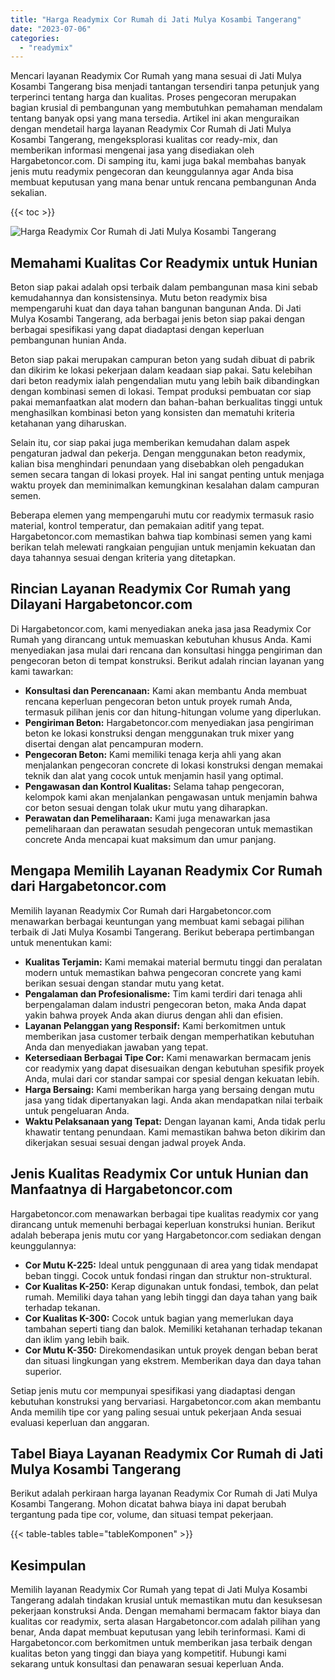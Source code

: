 ```yaml
---
title: "Harga Readymix Cor Rumah di Jati Mulya Kosambi Tangerang"
date: "2023-07-06"
categories: 
  - "readymix"
---
```



Mencari layanan Readymix Cor Rumah yang mana sesuai di Jati Mulya Kosambi Tangerang bisa menjadi tantangan tersendiri tanpa petunjuk yang terperinci tentang harga dan kualitas. Proses pengecoran merupakan bagian krusial di pembangunan yang membutuhkan pemahaman mendalam tentang banyak opsi yang mana tersedia. Artikel ini akan menguraikan dengan mendetail harga layanan Readymix Cor Rumah di Jati Mulya Kosambi Tangerang, mengeksplorasi kualitas cor ready-mix, dan memberikan informasi mengenai jasa yang disediakan oleh Hargabetoncor.com. Di samping itu, kami juga bakal membahas banyak jenis mutu readymix pengecoran dan keunggulannya agar Anda bisa membuat keputusan yang mana benar untuk rencana pembangunan Anda sekalian.

{{< toc >}}

![Harga Readymix Cor Rumah di Jati Mulya Kosambi Tangerang](https://hargareadymixid.github.io/hbc/readymix-hbc%20(33).png)

## Memahami Kualitas Cor Readymix untuk Hunian

Beton siap pakai adalah opsi terbaik dalam pembangunan masa kini sebab kemudahannya dan konsistensinya. Mutu beton readymix bisa mempengaruhi kuat dan daya tahan bangunan bangunan Anda. Di Jati Mulya Kosambi Tangerang, ada berbagai jenis beton siap pakai dengan berbagai spesifikasi yang dapat diadaptasi dengan keperluan pembangunan hunian Anda.

Beton siap pakai merupakan campuran beton yang sudah dibuat di pabrik dan dikirim ke lokasi pekerjaan dalam keadaan siap pakai. Satu kelebihan dari beton readymix ialah pengendalian mutu yang lebih baik dibandingkan dengan kombinasi semen di lokasi. Tempat produksi pembuatan cor siap pakai memanfaatkan alat modern dan bahan-bahan berkualitas tinggi untuk menghasilkan kombinasi beton yang konsisten dan mematuhi kriteria ketahanan yang diharuskan.

Selain itu, cor siap pakai juga memberikan kemudahan dalam aspek pengaturan jadwal dan pekerja. Dengan menggunakan beton readymix, kalian bisa menghindari penundaan yang disebabkan oleh pengadukan semen secara tangan di lokasi proyek. Hal ini sangat penting untuk menjaga waktu proyek dan meminimalkan kemungkinan kesalahan dalam campuran semen.

Beberapa elemen yang mempengaruhi mutu cor readymix termasuk rasio material, kontrol temperatur, dan pemakaian aditif yang tepat. Hargabetoncor.com memastikan bahwa tiap kombinasi semen yang kami berikan telah melewati rangkaian pengujian untuk menjamin kekuatan dan daya tahannya sesuai dengan kriteria yang ditetapkan.

## Rincian Layanan Readymix Cor Rumah yang Dilayani Hargabetoncor.com

Di Hargabetoncor.com, kami menyediakan aneka jasa jasa Readymix Cor Rumah yang dirancang untuk memuaskan kebutuhan khusus Anda. Kami menyediakan jasa mulai dari rencana dan konsultasi hingga pengiriman dan pengecoran beton di tempat konstruksi. Berikut adalah rincian layanan yang kami tawarkan:

- **Konsultasi dan Perencanaan:** Kami akan membantu Anda membuat rencana keperluan pengecoran beton untuk proyek rumah Anda, termasuk pilihan jenis cor dan hitung-hitungan volume yang diperlukan.
- **Pengiriman Beton:** Hargabetoncor.com menyediakan jasa pengiriman beton ke lokasi konstruksi dengan menggunakan truk mixer yang disertai dengan alat pencampuran modern.
- **Pengecoran Beton:** Kami memiliki tenaga kerja ahli yang akan menjalankan pengecoran concrete di lokasi konstruksi dengan memakai teknik dan alat yang cocok untuk menjamin hasil yang optimal.
- **Pengawasan dan Kontrol Kualitas:** Selama tahap pengecoran, kelompok kami akan menjalankan pengawasan untuk menjamin bahwa cor beton sesuai dengan tolak ukur mutu yang diharapkan.
- **Perawatan dan Pemeliharaan:** Kami juga menawarkan jasa pemeliharaan dan perawatan sesudah pengecoran untuk memastikan concrete Anda mencapai kuat maksimum dan umur panjang.

## Mengapa Memilih Layanan Readymix Cor Rumah dari Hargabetoncor.com

Memilih layanan Readymix Cor Rumah dari Hargabetoncor.com menawarkan berbagai keuntungan yang membuat kami sebagai pilihan terbaik di Jati Mulya Kosambi Tangerang. Berikut beberapa pertimbangan untuk menentukan kami:

- **Kualitas Terjamin:** Kami memakai material bermutu tinggi dan peralatan modern untuk memastikan bahwa pengecoran concrete yang kami berikan sesuai dengan standar mutu yang ketat.
- **Pengalaman dan Profesionalisme:** Tim kami terdiri dari tenaga ahli berpengalaman dalam industri pengecoran beton, maka Anda dapat yakin bahwa proyek Anda akan diurus dengan ahli dan efisien.
- **Layanan Pelanggan yang Responsif:** Kami berkomitmen untuk memberikan jasa customer terbaik dengan memperhatikan kebutuhan Anda dan menyediakan jawaban yang tepat.
- **Ketersediaan Berbagai Tipe Cor:** Kami menawarkan bermacam jenis cor readymix yang dapat disesuaikan dengan kebutuhan spesifik proyek Anda, mulai dari cor standar sampai cor spesial dengan kekuatan lebih.
- **Harga Bersaing:** Kami memberikan harga yang bersaing dengan mutu jasa yang tidak dipertanyakan lagi. Anda akan mendapatkan nilai terbaik untuk pengeluaran Anda.
- **Waktu Pelaksanaan yang Tepat:** Dengan layanan kami, Anda tidak perlu khawatir tentang penundaan. Kami memastikan bahwa beton dikirim dan dikerjakan sesuai sesuai dengan jadwal proyek Anda.

## Jenis Kualitas Readymix Cor untuk Hunian dan Manfaatnya di Hargabetoncor.com

Hargabetoncor.com menawarkan berbagai tipe kualitas readymix cor yang dirancang untuk memenuhi berbagai keperluan konstruksi hunian. Berikut adalah beberapa jenis mutu cor yang Hargabetoncor.com sediakan dengan keunggulannya:

- **Cor Mutu K-225:** Ideal untuk penggunaan di area yang tidak mendapat beban tinggi. Cocok untuk fondasi ringan dan struktur non-struktural.
- **Cor Kualitas K-250:** Kerap digunakan untuk fondasi, tembok, dan pelat rumah. Memiliki daya tahan yang lebih tinggi dan daya tahan yang baik terhadap tekanan.
- **Cor Kualitas K-300:** Cocok untuk bagian yang memerlukan daya tambahan seperti tiang dan balok. Memiliki ketahanan terhadap tekanan dan iklim yang lebih baik.
- **Cor Mutu K-350:** Direkomendasikan untuk proyek dengan beban berat dan situasi lingkungan yang ekstrem. Memberikan daya dan daya tahan superior.

Setiap jenis mutu cor mempunyai spesifikasi yang diadaptasi dengan kebutuhan konstruksi yang bervariasi. Hargabetoncor.com akan membantu Anda memilih tipe cor yang paling sesuai untuk pekerjaan Anda sesuai evaluasi keperluan dan anggaran.

## Tabel Biaya Layanan Readymix Cor Rumah di Jati Mulya Kosambi Tangerang

Berikut adalah perkiraan harga layanan Readymix Cor Rumah di Jati Mulya Kosambi Tangerang. Mohon dicatat bahwa biaya ini dapat berubah tergantung pada tipe cor, volume, dan situasi tempat pekerjaan.

{{< table-tables table="tableKomponen" >}}

## Kesimpulan

Memilih layanan Readymix Cor Rumah yang tepat di Jati Mulya Kosambi Tangerang adalah tindakan krusial untuk memastikan mutu dan kesuksesan pekerjaan konstruksi Anda. Dengan memahami bermacam faktor biaya dan kualitas cor readymix, serta alasan Hargabetoncor.com adalah pilihan yang benar, Anda dapat membuat keputusan yang lebih terinformasi. Kami di Hargabetoncor.com berkomitmen untuk memberikan jasa terbaik dengan kualitas beton yang tinggi dan biaya yang kompetitif. Hubungi kami sekarang untuk konsultasi dan penawaran sesuai keperluan Anda.
